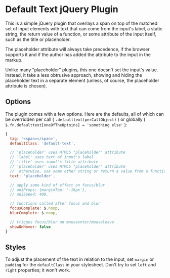 # Default Text jQuery Plugin

This is a simple jQuery plugin that overlays a span on top of the matched set of input elements with text that can come from the input's label, a static string, the return value of a function, or some attribute of the input itself, such as the title or placeholder.

The placeholder attribute will always take precedence, if the browser supports it and if the author has added the attribute to the input in the markup.

Unlike many "placeholder" plugins, this one doesn't set the input's value. Instead, it take a less obtrusive approach, showing and hiding the placeholder text in a separate element (unless, of course, the placeholder attribute is chosen).

## Options

The plugin comes with a few options. Here are the defaults, all of which can be overridden per call ( `.defaulttext(perCallObject)` ) or globally ( `$.fn.defaulttext[oneOfTheOptoins] = 'something else'` ):

```javascript
{
  tag: '<span></span>',
  defaultClass: 'default-text',

  // 'placeholder' uses HTML5 "placeholder" attribute
  // 'label' uses text of input's label
  // 'title' uses input's title attribute
  // 'placeholder' uses HTML5 "placeholder" attribute
  //  otherwise, use some other string or return a value from a function
  text: 'placeholder',

  // apply some kind of effect on focus/blur
  // aniProps: {marginTop: '-16px'},
  // aniSpeed: 400,

  // functions called after focus and blur
  focusComplete: $.noop,
  blurComplete: $.noop,

  // trigges focus/blur on mouseenter/mouseleave
  showOnHover: false
}
```
## Styles

To adjust the placement of the text in relation to the input, set `margin` or `padding` for the `defaultClass` in your stylesheet. Don't try to set `left` and `right` properties; it won't work.
